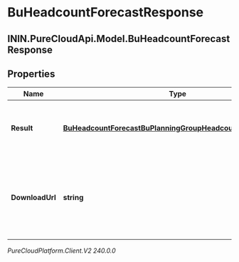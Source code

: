 # BuHeadcountForecastResponse

## ININ.PureCloudApi.Model.BuHeadcountForecastResponse

## Properties

|Name | Type | Description | Notes|
|------------ | ------------- | ------------- | -------------|
| **Result** | [**BuHeadcountForecastBuPlanningGroupHeadcountForecastResult**](BuHeadcountForecastBuPlanningGroupHeadcountForecastResult) | The headcount forecast, null when downloadUrl is provided | [optional] |
| **DownloadUrl** | **string** | Download URL.  Null unless the response is too large to pass directly through the api | [optional] |



_PureCloudPlatform.Client.V2 240.0.0_
